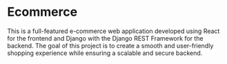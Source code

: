 # Ecommerce
This is a full-featured e-commerce web application developed using React for the frontend and Django with the Django REST Framework for the backend. The goal of this project is to create a smooth and user-friendly shopping experience while ensuring a scalable and secure backend.
